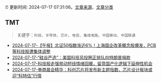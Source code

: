 :alarm_clock: 更新时间: 2024-07-17 07:31:06。[文章来源](/README.md)、[文章分类](/TAGS.md)

## TMT


> 关键字：`科技`、`半导体`、`芯片`、`电信`、`集成电路`、`中国移动`、`中国联通`



- [2024-07-17-【午报】北证50指数涨近6%！上海国企改革概念股爆发，PCB等科技股遭集体调整](https://www.cls.cn/detail/1736102) 
- [2024-07-17-“硅谷严选”：美国科技风投圈正排队向特朗普捐款](https://www.cls.cn/detail/1735957) 
- [2024-07-17-科技股走强带动短线情绪回暖，留意国产化逻辑下延伸性机会](https://www.cls.cn/detail/1735915) 
- [2024-07-17-券商晨会精华：科创芯片将发布新主题指数，芯片设计板块或迎“科特估”行情](https://www.cls.cn/detail/1735840) 
